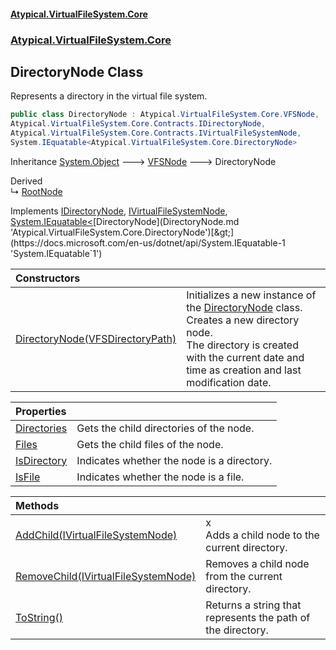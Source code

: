 #### [Atypical.VirtualFileSystem.Core](VirtualFileSystem.md 'VirtualFileSystem')
### [Atypical.VirtualFileSystem.Core](VirtualFileSystem.md#Atypical.VirtualFileSystem.Core 'Atypical.VirtualFileSystem.Core')

## DirectoryNode Class

Represents a directory in the virtual file system.

```csharp
public class DirectoryNode : Atypical.VirtualFileSystem.Core.VFSNode,
Atypical.VirtualFileSystem.Core.Contracts.IDirectoryNode,
Atypical.VirtualFileSystem.Core.Contracts.IVirtualFileSystemNode,
System.IEquatable<Atypical.VirtualFileSystem.Core.DirectoryNode>
```

Inheritance [System.Object](https://docs.microsoft.com/en-us/dotnet/api/System.Object 'System.Object') &#129106; [VFSNode](VFSNode.md 'Atypical.VirtualFileSystem.Core.VFSNode') &#129106; DirectoryNode

Derived  
&#8627; [RootNode](RootNode.md 'Atypical.VirtualFileSystem.Core.RootNode')

Implements [IDirectoryNode](IDirectoryNode.md 'Atypical.VirtualFileSystem.Core.Contracts.IDirectoryNode'), [IVirtualFileSystemNode](IVirtualFileSystemNode.md 'Atypical.VirtualFileSystem.Core.Contracts.IVirtualFileSystemNode'), [System.IEquatable&lt;](https://docs.microsoft.com/en-us/dotnet/api/System.IEquatable-1 'System.IEquatable`1')[DirectoryNode](DirectoryNode.md 'Atypical.VirtualFileSystem.Core.DirectoryNode')[&gt;](https://docs.microsoft.com/en-us/dotnet/api/System.IEquatable-1 'System.IEquatable`1')

| Constructors | |
| :--- | :--- |
| [DirectoryNode(VFSDirectoryPath)](DirectoryNode.DirectoryNode(VFSDirectoryPath).md 'Atypical.VirtualFileSystem.Core.DirectoryNode.DirectoryNode(Atypical.VirtualFileSystem.Core.VFSDirectoryPath)') | Initializes a new instance of the [DirectoryNode](DirectoryNode.md 'Atypical.VirtualFileSystem.Core.DirectoryNode') class.<br/>Creates a new directory node.<br/>The directory is created with the current date and time as creation and last modification date. |

| Properties | |
| :--- | :--- |
| [Directories](DirectoryNode.Directories.md 'Atypical.VirtualFileSystem.Core.DirectoryNode.Directories') | Gets the child directories of the node. |
| [Files](DirectoryNode.Files.md 'Atypical.VirtualFileSystem.Core.DirectoryNode.Files') | Gets the child files of the node. |
| [IsDirectory](DirectoryNode.IsDirectory.md 'Atypical.VirtualFileSystem.Core.DirectoryNode.IsDirectory') | Indicates whether the node is a directory. |
| [IsFile](DirectoryNode.IsFile.md 'Atypical.VirtualFileSystem.Core.DirectoryNode.IsFile') | Indicates whether the node is a file. |

| Methods | |
| :--- | :--- |
| [AddChild(IVirtualFileSystemNode)](DirectoryNode.AddChild(IVirtualFileSystemNode).md 'Atypical.VirtualFileSystem.Core.DirectoryNode.AddChild(Atypical.VirtualFileSystem.Core.Contracts.IVirtualFileSystemNode)') | x<br/>                Adds a child node to the current directory. |
| [RemoveChild(IVirtualFileSystemNode)](DirectoryNode.RemoveChild(IVirtualFileSystemNode).md 'Atypical.VirtualFileSystem.Core.DirectoryNode.RemoveChild(Atypical.VirtualFileSystem.Core.Contracts.IVirtualFileSystemNode)') | Removes a child node from the current directory. |
| [ToString()](DirectoryNode.ToString().md 'Atypical.VirtualFileSystem.Core.DirectoryNode.ToString()') | Returns a string that represents the path of the directory. |
